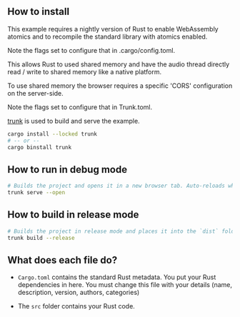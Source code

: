 ## How to install

This example requires a nightly version of Rust to enable WebAssembly atomics and to recompile the standard library with atomics enabled.

Note the flags set to configure that in .cargo/config.toml.

This allows Rust to used shared memory and have the audio thread directly read / write to shared memory like a native platform.

To use shared memory the browser requires a specific 'CORS' configuration on the server-side.

Note the flags set to configure that in Trunk.toml.

[trunk](https://trunkrs.dev/) is used to build and serve the example.

```sh
cargo install --locked trunk
# -- or --
cargo binstall trunk
```

## How to run in debug mode

```sh
# Builds the project and opens it in a new browser tab. Auto-reloads when the project changes.
trunk serve --open
```

## How to build in release mode

```sh
# Builds the project in release mode and places it into the `dist` folder.
trunk build --release
```

## What does each file do?

* `Cargo.toml` contains the standard Rust metadata. You put your Rust dependencies in here. You must change this file with your details (name, description, version, authors, categories)

* The `src` folder contains your Rust code.
